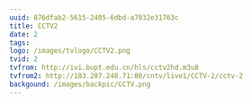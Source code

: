 ```yaml
---
uuid: 876dfab2-5615-2405-6dbd-a7032e31763c
title: CCTV2
date: 2
tags:
logo: /images/tvlogo/CCTV2.png
tvid: 2
tvfrom: http://ivi.bupt.edu.cn/hls/cctv2hd.m3u8
tvfrom2: http://183.207.248.71:80/cntv/live1/CCTV-2/cctv-2
backgound: /images/backpic/CCTV.png
---
```

